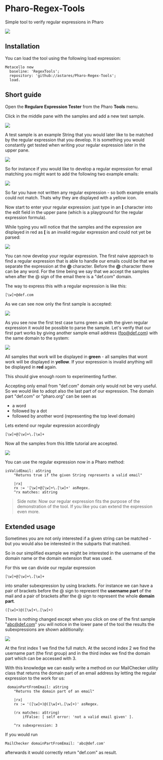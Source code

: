 # Pharo-Regex-Tools
Simple tool to verify regular expressions in Pharo

![](images/Tool.png)

## Installation

You can load the tool using the following load expression:

	Metacello new
	  baseline: 'RegexTools';
	  repository: 'github://astares/Pharo-Regex-Tools';
	  load.

## Short guide

Open the **Regulare Expression Tester** from the Pharo **Tools** menu. 

Click in the middle pane with the samples and add a new test sample. 

![](images/01_AddNew.png)

A test sample is an example String that you would later like to be matched by the regular expression that you develop. It is something you would constantly get tested when writing your regular expression later in the upper pane.

![](images/02_AddNew.png)

So for instance if you would like to develop a regular expression for email matching you might want to add the following two example emails:

![](images/03_AddNew.png)

So far you have not written any regular expression - so both example emails could not match. Thats why they are displayed with a yellow icon.

Now start to enter your regular expression: just type in an **[** character into the edit field in the upper pane (which is a playground for the regular expression formula). 

While typing you will notice that the samples and the expression are displayed in red as **[** is an invalid regular expression and could not yet be parsed:

![](images/04_InvalidExpression.png)

You can now develop your regular expression. The first naive approach to find a regular expression that is able to handle our emails could be that we separate the expression at the **@** character. Before the **@** character there can be any word. For the time being we say that we accept the samples when after the @ sign of the email there is a "def.com" domain.

The way to express this with a regular expression is like this:

	[\w]+@def.com
	
As we can see now only the first sample is accepted: 

![](images/05_FirstPart.png)

As you see now the first test case turns green as with the given regular expression it would be possible to parse the sample. Let's verify that our first part works by giving another sample email address (foo@def.com) with the same domain to the system:

![](images/06_AnotherOne.png)

All samples that work will be displayed in **green** - all samples that wont work will be displayed in **yellow**. If your expression is invalid anything will be displayed in **red** again.

This should give enough room to experimenting further.

Accepting only email from "def.com" domain only would not be very useful. So we would like to adopt also the last part of our expression. The domain part "def.com" or "pharo.org" can be seen as
 
- a word
- followed by a dot 
- followed by another word (representing the top level domain)

Lets extend our regular expression accordingly

	[\w]+@[\w]+\.[\w]+
	
Now all the samples from this little tutorial are accepted. 

![](images/07_Green.png)

You can use the regular expression now in a Pharo method:

	isValidEmail: aString
		"Returns true if the given String represents a valid email"
		
		|rx|
		rx := '[\w]+@[\w]+\.[\w]+' asRegex.
		^rx matches: aString

>Side note: Now our regular expression fits the purpose of the demonstration of the tool. If you like you can extend the expression even more. 

	
## Extended usage

Sometimes you are not only interested if a given string can be matched - but you would also be interested in the subparts that matched.

So in our simplified example we might be interested in the username of the domain name or the domain extension that was used.

For this we can divide our regular expression 

	[\w]+@[\w]+\.[\w]+

into smaller subexpression by using brackets. For instance we can have a pair of brackets before the @ sign to represent the **username part** of the mail and a pair of brackets after the @ sign to represent the whole **domain part**.

	([\w]+)@([\w]+\.[\w]+)

There is nothing changed except when you click on one of the first sample "abc@def.com" you will notice in the lower pane of the tool the results the subexpressions are shown additionally:

![](images/08_Subexpression.png)

At the first index 1 we find the full match. At the second index 2 we find the username part (the first group) and in the third index we find the domain part which can be accessed with 3.

With this knowledge we can easily write a method on our MailChecker utility class that returns the domain part of an email address by letting the regular expression to the work for us:

     domainPartFromEmail: aString		"Returns the domain part of an email"				|rx|		rx := '([\w]+)@([\w]+\.[\w]+)' asRegex.				(rx matches: aString)			ifFalse: [ self error: 'not a valid email given' ].				^rx subexpression: 3

If you would run

	MailChecker domainPartFromEmail: 'abc@def.com'
	
afterwards it would correctly return "def.com" as result.	

